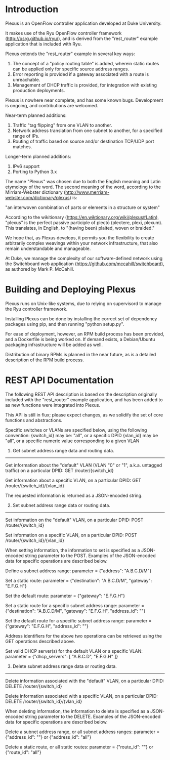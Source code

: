 Introduction
============

Plexus is an OpenFlow controller application developed at Duke University.

It makes use of the Ryu OpenFlow controller framework
(http://osrg.github.io/ryu/), and is derived from the
"rest_router" example application that is included with Ryu.

Plexus extends the "rest_router" example in several key ways:
1) The concept of a "policy routing table" is added, wherein
static routes can be applied only for specific source address
ranges.
2) Error reporting is provided if a gateway associated with a
route is unreachable.
3) Management of DHCP traffic is provided, for integration with
existing production deployments.

Plexus is nowhere near complete, and has some known bugs.
Development is ongoing, and contributions are welcomed.

Near-term planned additions:
1) Traffic "tag flipping" from one VLAN to another.
2) Network address translation from one subnet to another, for a specified range of IPs.
3) Routing of traffic based on source and/or destination TCP/UDP port matches.

Longer-term planned additions:
1) IPv6 support
2) Porting to Python 3.x

The name "Plexus" was chosen due to both the English meaning and
Latin etymology of the word.
The second meaning of the word, according to the Mirriam-Webster
dictionary (http://www.merriam-webster.com/dictionary/plexus) is:

"an interwoven combination of parts or elements in a structure or system"

According to the wikitionary (https://en.wiktionary.org/wiki/plexus#Latin),
"plexus" is the perfect passive participle of plectō (plectere, plexī, plexum).
This translates, in English, to "(having been) plaited, woven or braided."

We hope that, as Plexus develops, it permits you the flexibility
to create arbitrarily complex weavings within your network
infrastructure, that also remain understandable and manageable.

At Duke, we manage the complexity of our software-defined network
using the Switchboard web application
(https://github.com/mccahill/switchboard), as authored by
Mark P. McCahill.

Building and Deploying Plexus
=============================
Plexus runs on Unix-like systems, due to relying on supervisord to
manage the Ryu controller framework.

Installing Plexus can be done by installing the correct set of
dependency packages using pip, and then running "python setup.py".

For ease of deployment, however, an RPM build process has been
provided, and a Dockerfile is being worked on. If demand exists, a
Debian/Ubuntu packaging infrastructure will be added as well.

Distribution of binary RPMs is planned in the near future, as is a
detailed description of the RPM build process.

REST API Documentation
=================

The following REST API description is based on the description
originally included with the "rest_router" example application,
and has been added to as new functions were integrated into
Plexus.

This API is still in flux; please expect changes, as we solidify
the set of core functions and abstractions.

Specific switches or VLANs are specified below, using the following convention:
{switch_id} may be: "all", or a specific DPID
{vlan_id} may be "all", or a specific numeric value corresponding to a given VLAN

1. Get subnet address range data and routing data.
--------------------------------------------------
Get information about the "default" VLAN (VLAN "0" or "1", a.k.a. untagged traffic) on a particular DPID:
GET /router/{switch_id}

Get information about a specific VLAN, on a particular DPID:
GET /router/{switch_id}/{vlan_id}

The requested information is returned as a JSON-encoded string.

2. Set subnet address range data or routing data.
-------------------------------------------------
Set information on the "default" VLAN, on a particular DPID:
POST /router/{switch_id}

Set information on a specific VLAN, on a particular DPID:
POST /router/{switch_id}/{vlan_id}

When setting information, the information to set is specified as a JSON-encoded string parameter to the POST.
Examples of the JSON-encoded data for specific operations are described below.

Define a subnet address range:
parameter = {"address": "A.B.C.D/M"}

Set a static route:
parameter = {"destination": "A.B.C.D/M", "gateway": "E.F.G.H"}

Set the default route:
parameter = {"gateway": "E.F.G.H"}

Set a static route for a specific subnet address range:
parameter = {"destination": "A.B.C.D/M", "gateway": "E.F.G.H", "address_id": "<int>"}

Set the default route for a specific subnet address range:
parameter = {"gateway": "E.F.G.H", "address_id": "<int>"}

Address identifiers for the above two operations can be retrieved using the GET operations described above.

Set valid DHCP server(s) for the default VLAN or a specific VLAN:
parameter = {"dhcp_servers": [ "A.B.C.D", "E.F.G.H" ]}

3. Delete subnet address range data or routing data.
----------------------------------------------------
Delete information associated with the "default" VLAN, on a particular DPID:
DELETE /router/{switch_id}

Delete information associated with a specific VLAN, on a particular DPID:
DELETE /router/{switch_id}/{vlan_id}

When deleting information, the information to delete is specified as a JSON-encoded string parameter to the DELETE.
Examples of the JSON-encoded data for specific operations are described below.

Delete a subnet address range, or all subnet address ranges:
parameter = {"address_id": "<int>"} or {"address_id": "all"}

Delete a static route, or all static routes:
parameter = {"route_id": "<int>"} or {"route_id": "all"}
